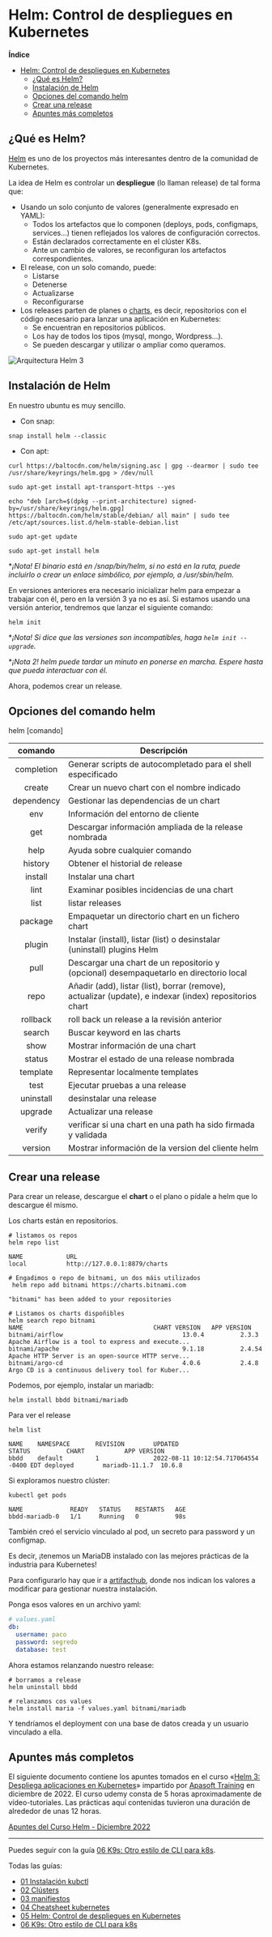 # Helm: Control de despliegues en Kubernetes

**Índice**
- [Helm: Control de despliegues en Kubernetes](#helm-control-de-despliegues-en-kubernetes)
  - [¿Qué es Helm?](#qué-es-helm)
  - [Instalación de Helm](#instalación-de-helm)
  - [Opciones del comando helm](#opciones-del-comando-helm)
  - [Crear una release](#crear-una-release)
  - [Apuntes más completos](#apuntes-más-completos)

## ¿Qué es Helm?

[Helm](https://helm.sh/) es uno de los proyectos más interesantes dentro de la comunidad de Kubernetes.

La idea de Helm es controlar un **despliegue** (lo llaman release) de tal forma que:

- Usando un solo conjunto de valores (generalmente expresado en YAML):
  - Todos los artefactos que lo componen (deploys, pods, configmaps, services...) tienen reflejados los valores de configuración correctos.
  - Están declarados correctamente en el clúster K8s.
  - Ante un cambio de valores, se reconfiguran los artefactos correspondientes.
- El release, con un solo comando, puede:
  - Listarse
  - Detenerse
  - Actualizarse
  - Reconfigurarse
- Los releases parten de planes o [charts](https://github.com/helm/charts), es decir, repositorios con el código necesario para lanzar una aplicación en Kubernetes:
  - Se encuentran en repositorios públicos.
  - Los hay de todos los tipos (mysql, mongo, Wordpress...).
  - Se pueden descargar y utilizar o ampliar como queramos.

![Arquitectura Helm 3](https://vergaracarmona.es/wp-content/uploads/2022/12/helm-3-arquitectura.png)

## Instalación de Helm

En nuestro ubuntu es muy sencillo. 

- Con snap:

```shell
snap install helm --classic
```

- Con apt:

```shell
curl https://baltocdn.com/helm/signing.asc | gpg --dearmor | sudo tee /usr/share/keyrings/helm.gpg > /dev/null

sudo apt-get install apt-transport-https --yes

echo "deb [arch=$(dpkg --print-architecture) signed-by=/usr/share/keyrings/helm.gpg] https://baltocdn.com/helm/stable/debian/ all main" | sudo tee /etc/apt/sources.list.d/helm-stable-debian.list

sudo apt-get update

sudo apt-get install helm
```

 **¡Nota! El binario está en /snap/bin/helm, si no está en la ruta, puede incluirlo o crear un enlace simbólico, por ejemplo, a /usr/sbin/helm.*

En versiones anteriores era necesario inicializar helm para empezar a trabajar con él, pero en la versión 3 ya no es así. Si estamos usando una versión anterior, tendremos que lanzar el siguiente comando:

```shell
helm init
```

**¡Nota! Si dice que las versiones son incompatibles, haga `helm init --upgrade`.*

**¡Nota 2! helm puede tardar un minuto en ponerse en marcha. Espere hasta que pueda interactuar con él.*

Ahora, podemos crear un release.

## Opciones del comando helm

  helm [comando]

  |  comando   | Descripción                                                                                             |
  | :--------: | ------------------------------------------------------------------------------------------------------- |
  | completion | Generar scripts de autocompletado para el shell especificado                                            |
  |   create   | Crear un nuevo chart con el nombre indicado                                                             |
  | dependency | Gestionar las dependencias de un chart                                                                  |
  |    env     | Información del entorno de cliente                                                                      |
  |    get     | Descargar información ampliada de la release nombrada                                                   |
  |    help    | Ayuda sobre cualquier comando                                                                           |
  |  history   | Obtener el historial de release                                                                         |
  |  install   | Instalar una chart                                                                                      |
  |    lint    | Examinar posibles incidencias de una chart                                                              |
  |    list    | listar releases                                                                                         |
  |  package   | Empaquetar un directorio chart en un fichero chart                                                      |
  |   plugin   | Instalar (install), listar (list) o desinstalar (uninstall) plugins Helm                                |
  |    pull    | Descargar una chart de un repositorio y (opcional) desempaquetarlo en directorio local                  |
  |    repo    | Añadir (add), listar (list), borrar (remove), actualizar (update), e indexar (index) repositorios chart |
  |  rollback  | roll back un release a la revisión anterior                                                             |
  |   search   | Buscar keyword en las charts                                                                            |
  |    show    | Mostrar información de una chart                                                                        |
  |   status   | Mostrar el estado de una release nombrada                                                               |
  |  template  | Representar localmente templates                                                                        |
  |    test    | Ejecutar pruebas a una release                                                                          |
  | uninstall  | desinstalar una release                                                                                 |
  |  upgrade   | Actualizar una release                                                                                  |
  |   verify   | verificar si una chart en una path ha sido firmada y validada                                           |
  |  version   | Mostrar información de la version del cliente helm                                                      |


## Crear una release

Para crear un release, descargue el **chart** o el plano o pídale a helm que lo descargue él mismo.

Los charts están en repositorios.

```shell
# listamos os repos
helm repo list

NAME            URL
local           http://127.0.0.1:8879/charts

# Engadimos o repo de bitnami, un dos máis utilizados
 helm repo add bitnami https://charts.bitnami.com

"bitnami" has been added to your repositories

# Listamos os charts dispoñibles
helm search repo bitnami
NAME                                    CHART VERSION   APP VERSION                     
bitnami/airflow                                 13.0.4          2.3.3           Apache Airflow is a tool to express and execute...
bitnami/apache                                  9.1.18          2.4.54          Apache HTTP Server is an open-source HTTP serve...
bitnami/argo-cd                                 4.0.6           2.4.8           Argo CD is a continuous delivery tool for Kuber...
```

Podemos, por ejemplo, instalar un mariadb:

```shell
helm install bbdd bitnami/mariadb
```
Para ver el release

```shell
helm list

NAME    NAMESPACE       REVISION        UPDATED                                 STATUS          CHART           APP VERSION
bbdd    default         1               2022-08-11 10:12:54.717064554 -0400 EDT deployed        mariadb-11.1.7  10.6.8      
```

Si exploramos nuestro clúster:

```shell
kubectl get pods

NAME             READY   STATUS    RESTARTS   AGE
bbdd-mariadb-0   1/1     Running   0          98s

```

También creó el servicio vinculado al pod, un secreto para password y un configmap.

Es decir, ¡tenemos un MariaDB instalado con las mejores prácticas de la industria para Kubernetes!

Para configurarlo hay que ir a [artifacthub](https://artifacthub.io/packages/helm/bitnami/mariadb), donde nos indican los valores a modificar para gestionar nuestra instalación.

Ponga esos valores en un archivo yaml:

```yaml
# values.yaml
db:
  username: paco
  password: segredo
  database: test
```

Ahora estamos relanzando nuestro release:

```shell
# borramos a release
helm uninstall bbdd

# relanzamos cos values
helm install maria -f values.yaml bitnami/mariadb
```

Y tendríamos el deployment con una base de datos creada y un usuario vinculado a ella.

## Apuntes más completos

El siguiente documento contiene los apuntes tomados en el curso «[Helm 3: Despliega aplicaciones en Kubernetes](https://www.udemy.com/course/helm-3-despliega-aplicaciones-en-kubernetes/)» impartido por [Apasoft Training](https://www.linkedin.com/in/apasoft-training-b38b36134/) en diciembre de 2022. El curso udemy consta de 5 horas aproximadamente de vídeo-tutoriales. Las prácticas aquí contenidas tuvieron una duración de alrededor de unas 12 horas.

[Apuntes del Curso Helm - Diciembre 2022](https://vergaracarmona.es/wp-content/uploads/2022/12/Curso_Helm_vergaracarmona.es_.pdf)

---

Puedes seguir con la guía [06 K9s: Otro estilo de CLI para k8s](06-k9s.md).

Todas las guías:

- [01 Instalación kubctl](01-kubectl.md) 
- [02 Clústers](02-clusters.md) 
- [03 manifiestos](03-manifiestos.md) 
- [04 Cheatsheet kubernetes](04-cheatsheet.md) 
- [05 Helm: Control de despliegues en Kubernetes](05-helm.md) 
- [06 K9s: Otro estilo de CLI para k8s](06-k9s.md)
